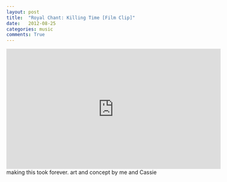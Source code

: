 ```yaml
---
layout: post
title:  "Royal Chant: Killing Time [Film Clip]"
date:   2012-08-25
categories: music
comments: True
---
```

<iframe width="560" height="315" src="https://www.youtube.com/embed/3Wlu61M3dps" frameborder="0" allow="accelerometer; autoplay; encrypted-media; gyroscope; picture-in-picture" allowfullscreen></iframe>
making this took forever. art and concept by me and Cassie 
